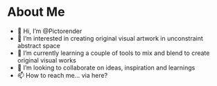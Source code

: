 # About Me

- 👋 Hi, I’m @Pictorender
- 👀 I’m interested in creating original visual  artwork in unconstraint abstract space 
- 🌱 I’m currently learning a couple of tools to mix and blend to create original visual works
- 💞️ I’m looking to collaborate on ideas, inspiration and learnings 
- 📫 How to reach me... via here?

<!---
Pictorender/Pictorender is a ✨ special ✨ repository because its `README.md` (this file) appears on your GitHub profile.
You can click the Preview link to take a look at your changes.
--->
